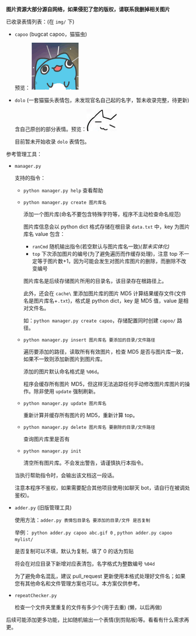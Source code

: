 **图片资源大部分源自网络，如果侵犯了您的版权，请联系我删掉相关图片**



已收录表情列表：(在 `img/` 下)

- `capoo` (bugcat capoo，猫猫虫)

  预览： <img src='img/capoo/0004.gif'></img>

- `dolo` (一套猫猫头表情包，未发现官名自己起的名字，暂未收录完整，待更新)

  含自己原创的部分表情。预览：<img src='img/dolo/0001.jpg'></img>

  目前暂未开始收录 `dolo` 表情包。



参考管理工具：

- `manager.py`

  支持的指令：

  - `python manager.py help` 查看帮助

  - `python manager.py create 图片库名`

    添加一个图片库(命名不要包含特殊字符等，程序不主动检查命名规范)

    图片库信息会以 python dict 格式存储在根目录 `data.txt` 中，key 为图片库名 value 包含：
  
    - `ranCmd` 随机输出指令(若空默认与图片库名一致)*(暂未实体化)*
    - `top` 下次添加图片的编号(为了避免遍历而作缓存处理)，注意 top 不一定等于图片数+1，因为可能会发生对图片库图片的删除，而删除不改变编号
  
    图片库名是后续存储图片所用的目录名，该目录存在根路径上。
  
    此外，还会在 `cache\` 里添加图片库的图片 MD5 计算结果缓存文件(文件名是图片库名+`.txt`)，格式是 python dict，key 是 MD5 值，value 是相对文件名。
  
    如：`python manager.py create capoo`，存储配置同时创建 `capoo/` 路径。
  
  - `python manager.py insert 图片库名 要添加的目录/文件路径`
  
    遍历要添加的路径，读取所有有效图片，检查 MD5 是否与图片库一致，如果不一致则添加新图片到图片库。
  
    添加的图片默认命名格式是 `%06d`。
  
    程序会缓存所有图片 MD5，但这样无法追踪任何手动修改图片库图片的操作。除非使用 `update` 强制刷新。
  
  - `python manager.py update 图片库名`
  
    重新计算并缓存所有图片的 MD5，重新计算 top。
  
  - `python manager.py delete 图片库名 要删除的目录/文件路径`
  
    查询图片库里是否有
  
  - `python manager.py init`
  
    清空所有图片库。不会发出警告，请谨慎执行本指令。
  
  当执行帮助指令时，会输出该文档这一段话。
  
  注意本程序不鉴权，如果需要配合其他项目使用(如聊天 bot，请自行在被调处鉴权)。
  
- `adder.py` (旧版管理工具)

  使用方法：`adder.py 表情包目录名 要添加的目录/文件 是否复制` 

  举例： `python adder.py capoo abc.gif 0` , `python adder.py capoo mylist/` 

  是否复制可以不填，默认为复制，填了 0 的话为剪贴

  将会在对应目录下新增对应表清包，名字格式为整数编号 `%04d` 

  为了避免命名混乱，建议 pull\_request 更新使用本格式处理好文件名；如果您有其他命名和文件管理方案也可以。本方案仅供参考。
  
- `repeatChecker.py`

  检查一个文件夹里重复的文件有多少个(用于去重) (懒，以后再做)



后续可能添加更多功能，比如随机输出一个表情(到剪贴板)等。看看有什么需求再更。

